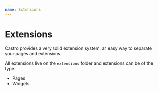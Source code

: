 ```yaml
---
name: Extensions
---
```


# Extensions

Castro provides a very solid extension system, an easy way to separate your pages and extensions.

All extensions live on the `extensions` folder and extensions can be of the type:

- Pages
- Widgets